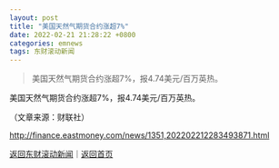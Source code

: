 ```yaml
---
layout: post
title: "美国天然气期货合约涨超7%"
date: 2022-02-21 21:28:22 +0800
categories: emnews
tags: 东财滚动新闻
---
```

> 美国天然气期货合约涨超7%，报4.74美元/百万英热。

<p>美国天然气期货合约涨超7%，报4.74美元/百万英热。</p><p class="em_media">（文章来源：财联社）</p>

<http://finance.eastmoney.com/news/1351,202202212283493871.html>

[返回东财滚动新闻](//finews.withounder.com/emnews/)｜[返回首页](//finews.withounder.com/)